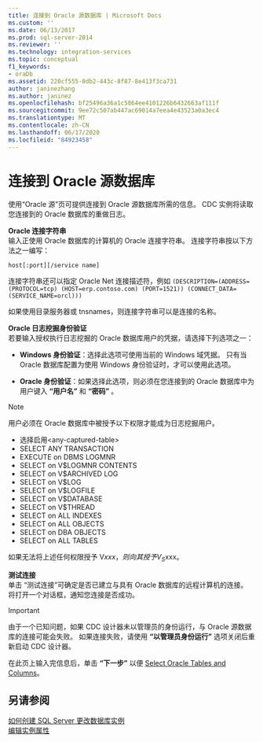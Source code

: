 ```yaml
---
title: 连接到 Oracle 源数据库 | Microsoft Docs
ms.custom: ''
ms.date: 06/13/2017
ms.prod: sql-server-2014
ms.reviewer: ''
ms.technology: integration-services
ms.topic: conceptual
f1_keywords:
- oraDb
ms.assetid: 220cf555-0db2-443c-8f87-8e413f3ca731
author: janinezhang
ms.author: janinez
ms.openlocfilehash: bf25496a36a1c5864ee4101226b6432663af111f
ms.sourcegitcommit: 9ee72c507ab447ac69014a7eea4e43523a0a3ec4
ms.translationtype: MT
ms.contentlocale: zh-CN
ms.lasthandoff: 06/17/2020
ms.locfileid: "84923458"
---
```

# <a name="connect-to-an-oracle-source-database"></a>连接到 Oracle 源数据库
  使用“Oracle 源”页可提供连接到 Oracle 源数据库所需的信息。 CDC 实例将读取您连接到的 Oracle 数据库的重做日志。  
  
 **Oracle 连接字符串**  
 输入正使用 Oracle 数据库的计算机的 Oracle 连接字符串。 连接字符串按以下方法之一编写：  
  
 `host[:port][/service name]`  
  
 连接字符串还可以指定 Oracle Net 连接描述符，例如 `(DESCRIPTION=(ADDRESS=(PROTOCOL=tcp) (HOST=erp.contoso.com) (PORT=1521)) (CONNECT_DATA=(SERVICE_NAME=orcl)))`  
  
 如果使用目录服务器或 tnsnames，则连接字符串可以是连接的名称。  
  
 **Oracle 日志挖掘身份验证**  
 若要输入授权执行日志挖掘的 Oracle 数据库用户的凭据，请选择下列选项之一：  
  
-   **Windows 身份验证**：选择此选项可使用当前的 Windows 域凭据。 只有当 Oracle 数据库配置为使用 Windows 身份验证时，才可以使用此选项。  
  
-   **Oracle 身份验证**：如果选择此选项，则必须在您连接到的 Oracle 数据库中为用户键入 **“用户名”** 和 **“密码”** 。  
  
> [!NOTE]
>  用户必须在 Oracle 数据库中被授予以下权限才能成为日志挖掘用户。  
> 
>  -   选择启用\<any-captured-table>  
> -   SELECT ANY TRANSACTION  
> -   EXECUTE on DBMS LOGMNR  
> -   SELECT on V$LOGMNR CONTENTS  
> -   SELECT on V$ARCHIVED LOG  
> -   SELECT on V$LOG  
> -   SELECT on V$LOGFILE  
> -   SELECT on V$DATABASE  
> -   SELECT on V$THREAD  
> -   SELECT on ALL INDEXES  
> -   SELECT on ALL OBJECTS  
> -   SELECT on DBA OBJECTS  
> -   SELECT on ALL TABLES  
> 
>  如果无法将上述任何权限授予 V$xxx，则向其授予 V_S$xxx。  
  
 **测试连接**  
 单击  “测试连接”可确定是否已建立与具有 Oracle 数据库的远程计算机的连接。 将打开一个对话框，通知您连接是否成功。  
  
> [!IMPORTANT]  
>  由于一个已知问题，如果 CDC 设计器未以管理员的身份运行，与 Oracle 源数据库的连接可能会失败。 如果连接失败，请使用 **“以管理员身份运行”** 选项关闭后重新启动 CDC 设计器。  
  
 在此页上输入完信息后，单击 **“下一步”** 以便 [Select Oracle Tables and Columns](select-oracle-tables-and-columns.md)。  
  
## <a name="see-also"></a>另请参阅  
 [如何创建 SQL Server 更改数据库实例](how-to-create-the-sql-server-change-database-instance.md)   
 [编辑实例属性](edit-instance-properties.md)  
  
  

